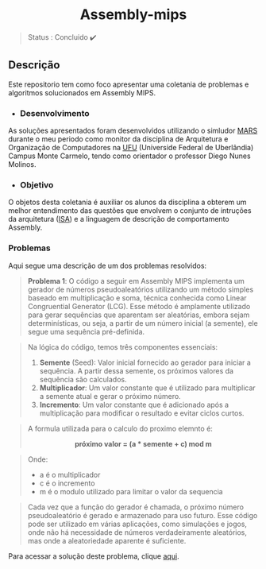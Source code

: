 <h1 align="center"> Assembly-mips </h1>

 > Status : Concluido ✔️

 ## Descrição
   Este repositorio tem como foco apresentar uma coletania de problemas e algoritmos solucionados em Assembly MIPS. 
   
  - ### Desenvolvimento
   As soluções apresentados foram desenvolvidos utilizando o simludor [MARS](https://courses.missouristate.edu/KenVollmar/mars/) durante o meu periodo como monitor da disciplina de Arquitetura e Organização de Computadores na [UFU](https://www.ufu.br) (Universide Federal de Uberlândia) Campus Monte Carmelo, tendo como orientador o professor Diego Nunes Molinos.
   
  - ### Objetivo
   O objetos desta coletania é auxiliar os alunos da disciplina a obterem um melhor entendimento das questões que envolvem o conjunto de intruções da arquitetura ([ISA](https://www.cs.cmu.edu/afs/cs/academic/class/15740-f97/public/doc/mips-isa.pdf)) e a linguagem de descrição de comportamento Assembly. 

### Problemas
Aqui segue uma descrição de um dos problemas resolvidos:

> **Problema 1**: O código a seguir em Assembly MIPS implementa um gerador de números pseudoaleatórios utilizando um método simples baseado em multiplicação e soma, técnica conhecida como Linear Congruential Generator (LCG). Esse método é amplamente utilizado para gerar sequências que aparentam ser aleatórias, embora sejam determinísticas, ou seja, a partir de um número inicial (a semente), ele segue uma sequência pré-definida.

> Na lógica do código, temos três componentes essenciais:
> 1. **Semente** (Seed): Valor inicial fornecido ao gerador para iniciar a sequência. A partir dessa semente, os próximos valores da sequência são calculados.
> 2. **Multiplicador**: Um valor constante que é utilizado para multiplicar a semente atual e gerar o próximo número.
> 3. **Incremento**: Um valor constante que é adicionado após a multiplicação para modificar o resultado e evitar ciclos curtos.

> A formula utilizada para o calculo do proximo elemnto é: <br>
> <p align="center"><strong>próximo valor = (a * semente + c) mod m</strong></p>

> Onde:
> + a é o multiplicador
> + c é o incremento
> + m é o modulo utilizado para limitar o valor da sequencia

>   Cada vez que a função do gerador é chamada, o próximo número pseudoaleatório é gerado e armazenado para uso futuro. Esse código pode ser utilizado em várias aplicações, como simulações e jogos, onde não há necessidade de números verdadeiramente aleatórios, mas onde a aleatoriedade aparente é suficiente.


Para acessar a solução deste problema, clique [aqui]().
